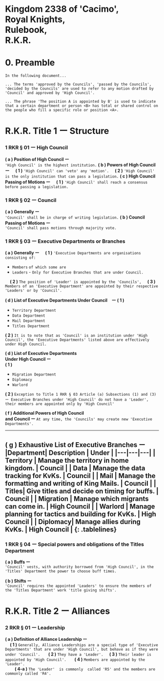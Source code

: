 <style>
.tablelines table, .tablelines td, .tablelines th {
        border: 1px solid black;
        }
</style>
# Kingdom 2338 of 'Cacimo',<br> Royal Knights,<br> Rulebook,<br> R.K.R.

#   0. Preamble
`In the following document...`

`... The terms 'approved by the Councils', 'passed by the Councils', 'decided by the Councils' are used to refer to any motion drafted by 'Council' and approved by 'High Council'.`

`... The phrase 'The position A is appointed by B' is used to indicate that a certain department or person <B> has total or shared control on the people who fill a specific role or position <A>.`
# R.K.R. Title 1 ー Structure
### 1 RKR § 01 ー High Council
**( a ) Position of High Council ー**<br>  `'High Council' is the highest institution.`
**( b ) Powers of High Council ー**
&nbsp;&nbsp;&nbsp;&nbsp;**( 1 )** `'High Council' can 'veto' any 'motion'.`
&nbsp;&nbsp;&nbsp;&nbsp;**( 2 )**  `'High Council' is the only institution that can pass a legislation.`
**( c ) High Council Passing of Motions ー**
&nbsp;&nbsp;&nbsp;&nbsp;**( 1 )**  `'High Council' shall reach a consensus before passing a legislation.`
### 1 RKR § 02 ー Council
**( a ) Generally ー**<br> `'Council' shall be in charge of writing legislation.`
**( b ) Council Passing of Motions ー**<br> `'Council' shall pass motions through majority vote.`
### 1 RKR § 03 ー Executive Departments or Branches
**( a ) Generally ー**
&nbsp;&nbsp;&nbsp;&nbsp;**( 1 )** `'Executive Departments are organisations consisting of:`
- `Members`
`of which some are`
- `Leaders` - `Only for Executive Branches that are under Council.` 

&nbsp;&nbsp;&nbsp;&nbsp;**( 2 )** `The position of 'Leader' is appointed by the 'Councils',`
&nbsp;&nbsp;&nbsp;&nbsp;**( 3 )**  `Members of an 'Executive Department' are appointed by their respective 'Leaders' or by 'Council'.`

**( d ) List of Executive Departments Under Council　ー** 
**( 1 )**
- `Territory Department`
- `Data Department`
- `Mail Department`
- `Titles Department`

**( 2 )**  `It is to note that as 'Council' is an institution under 'High Council', the 'Executive Departments' listed above are effectively under High Council.`

**( d ) List of Executive Departments<br> Under High Council ー** <br>
**( 1 )**
- `Migration Department`
- `Diplomacy`
- `Warlord`

**( 2 )** `Exception to Title 1 RKR § 03 Article (a) Subsections (1) and (3)   ー Executive Branches under 'High Council' do not have a 'Leader', their members are appointed only by 'High Council'`

**( f ) Additional Powers of High Council<br> and Council ー** 
`At any time, the 'Councils' may create new 'Executive Departments'.`

---
**( g ) Exhaustive List of Executive Branches ー**
|Department| Description | Under | 
|---|---|---|
| Territory | Manage the territory in home kingdom. | Council |
| Data | Manage the data tracking for KvKs. | Council |
| Mail | Manage the formatting and writing of King Mails. | Council |
| Titles| Give titles and decide on timing for buffs. | Council | 
| Migration | Manage which migrants can come in. | High Council |
| Warlord | Manage planning for tactics and building for KvKs. | High Council |
| Diplomacy| Manage allies during KvKs. | High Council |
{: .tablelines}
---
### 1 RKR § 04 ー Special powers and obligations of the Titles Department
**( a ) Buffs ー**<br> `'Council' vests, with authority borrowed from 'High Council', in the 'Titles' Department the power to choose buff times.`

**( b ) Shifts ー** <br> `'Council' requires the appointed 'Leaders' to ensure the members of the 'Titles Department' work 'title giving shifts'.`

# R.K.R. Title 2 ー Alliances
### 2 RKR § 01 ー Leadership
**( a ) Definition of Alliance Leadership ー**  
&nbsp;&nbsp;&nbsp;&nbsp;**( 1 )** `Generally, Alliance Leaderships are a special type of 'Executive Departments' that are under 'High Council', but behave as if they were under 'Council'. `
&nbsp;&nbsp;&nbsp;&nbsp;**( 2 )** `They have a 'Leader'.`
&nbsp;&nbsp;&nbsp;&nbsp;**( 3 )** `Their leader is appointed by 'High Council'. `
&nbsp;&nbsp;&nbsp;&nbsp;**( 4 )** `Members are appointed by the 'Leader'. `<br>&nbsp;&nbsp;&nbsp;&nbsp;&nbsp;&nbsp;&nbsp;&nbsp;**( 4-a )** `The 'Leader' 
is commonly  called 'R5' and the members are commonly called 'R4'.`


